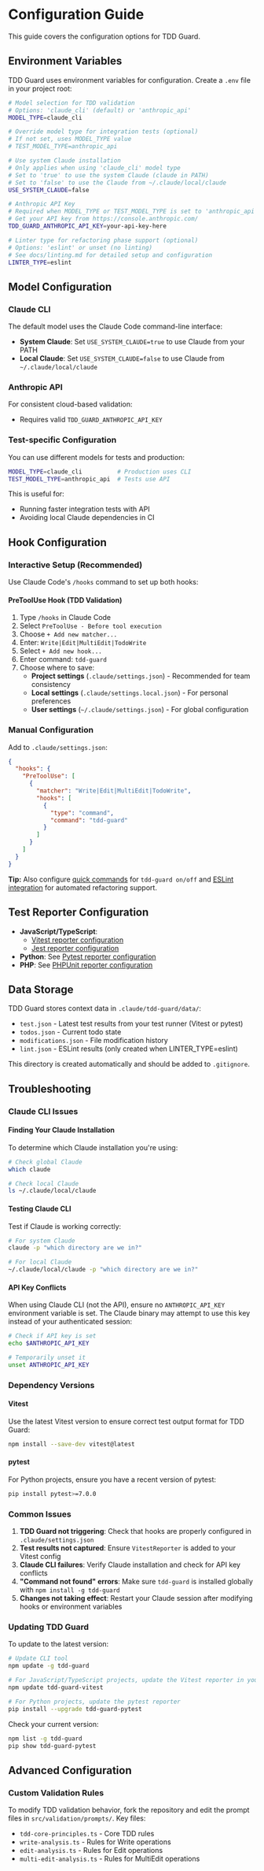 # Configuration Guide

This guide covers the configuration options for TDD Guard.

## Environment Variables

TDD Guard uses environment variables for configuration.
Create a `.env` file in your project root:

```bash
# Model selection for TDD validation
# Options: 'claude_cli' (default) or 'anthropic_api'
MODEL_TYPE=claude_cli

# Override model type for integration tests (optional)
# If not set, uses MODEL_TYPE value
# TEST_MODEL_TYPE=anthropic_api

# Use system Claude installation
# Only applies when using 'claude_cli' model type
# Set to 'true' to use the system Claude (claude in PATH)
# Set to 'false' to use the Claude from ~/.claude/local/claude
USE_SYSTEM_CLAUDE=false

# Anthropic API Key
# Required when MODEL_TYPE or TEST_MODEL_TYPE is set to 'anthropic_api'
# Get your API key from https://console.anthropic.com/
TDD_GUARD_ANTHROPIC_API_KEY=your-api-key-here

# Linter type for refactoring phase support (optional)
# Options: 'eslint' or unset (no linting)
# See docs/linting.md for detailed setup and configuration
LINTER_TYPE=eslint
```

## Model Configuration

### Claude CLI

The default model uses the Claude Code command-line interface:

- **System Claude**: Set `USE_SYSTEM_CLAUDE=true` to use Claude from your PATH
- **Local Claude**: Set `USE_SYSTEM_CLAUDE=false` to use Claude from `~/.claude/local/claude`

### Anthropic API

For consistent cloud-based validation:

- Requires valid `TDD_GUARD_ANTHROPIC_API_KEY`

### Test-specific Configuration

You can use different models for tests and production:

```bash
MODEL_TYPE=claude_cli          # Production uses CLI
TEST_MODEL_TYPE=anthropic_api  # Tests use API
```

This is useful for:

- Running faster integration tests with API
- Avoiding local Claude dependencies in CI

## Hook Configuration

### Interactive Setup (Recommended)

Use Claude Code's `/hooks` command to set up both hooks:

#### PreToolUse Hook (TDD Validation)

1. Type `/hooks` in Claude Code
2. Select `PreToolUse - Before tool execution`
3. Choose `+ Add new matcher...`
4. Enter: `Write|Edit|MultiEdit|TodoWrite`
5. Select `+ Add new hook...`
6. Enter command: `tdd-guard`
7. Choose where to save:
   - **Project settings** (`.claude/settings.json`) - Recommended for team consistency
   - **Local settings** (`.claude/settings.local.json`) - For personal preferences
   - **User settings** (`~/.claude/settings.json`) - For global configuration

### Manual Configuration

Add to `.claude/settings.json`:

```json
{
  "hooks": {
    "PreToolUse": [
      {
        "matcher": "Write|Edit|MultiEdit|TodoWrite",
        "hooks": [
          {
            "type": "command",
            "command": "tdd-guard"
          }
        ]
      }
    ]
  }
}
```

**Tip:** Also configure [quick commands](quick-commands.md) for `tdd-guard on/off` and [ESLint integration](linting.md) for automated refactoring support.

## Test Reporter Configuration

- **JavaScript/TypeScript**:
  - [Vitest reporter configuration](../reporters/vitest/README.md#configuration)
  - [Jest reporter configuration](../reporters/jest/README.md#configuration)
- **Python**: See [Pytest reporter configuration](../reporters/pytest/README.md#configuration)
- **PHP**: See [PHPUnit reporter configuration](../reporters/phpunit/README.md#configuration)

## Data Storage

TDD Guard stores context data in `.claude/tdd-guard/data/`:

- `test.json` - Latest test results from your test runner (Vitest or pytest)
- `todos.json` - Current todo state
- `modifications.json` - File modification history
- `lint.json` - ESLint results (only created when LINTER_TYPE=eslint)

This directory is created automatically and should be added to `.gitignore`.

## Troubleshooting

### Claude CLI Issues

#### Finding Your Claude Installation

To determine which Claude installation you're using:

```bash
# Check global Claude
which claude

# Check local Claude
ls ~/.claude/local/claude
```

#### Testing Claude CLI

Test if Claude is working correctly:

```bash
# For system Claude
claude -p "which directory are we in?"

# For local Claude
~/.claude/local/claude -p "which directory are we in?"
```

#### API Key Conflicts

When using Claude CLI (not the API), ensure no `ANTHROPIC_API_KEY` environment variable is set. The Claude binary may attempt to use this key instead of your authenticated session:

```bash
# Check if API key is set
echo $ANTHROPIC_API_KEY

# Temporarily unset it
unset ANTHROPIC_API_KEY
```

### Dependency Versions

#### Vitest

Use the latest Vitest version to ensure correct test output format for TDD Guard:

```bash
npm install --save-dev vitest@latest
```

#### pytest

For Python projects, ensure you have a recent version of pytest:

```bash
pip install pytest>=7.0.0
```

### Common Issues

1. **TDD Guard not triggering**: Check that hooks are properly configured in `.claude/settings.json`
2. **Test results not captured**: Ensure `VitestReporter` is added to your Vitest config
3. **Claude CLI failures**: Verify Claude installation and check for API key conflicts
4. **"Command not found" errors**: Make sure `tdd-guard` is installed globally with `npm install -g tdd-guard`
5. **Changes not taking effect**: Restart your Claude session after modifying hooks or environment variables

### Updating TDD Guard

To update to the latest version:

```bash
# Update CLI tool
npm update -g tdd-guard

# For JavaScript/TypeScript projects, update the Vitest reporter in your project
npm update tdd-guard-vitest

# For Python projects, update the pytest reporter
pip install --upgrade tdd-guard-pytest
```

Check your current version:

```bash
npm list -g tdd-guard
pip show tdd-guard-pytest
```

## Advanced Configuration

### Custom Validation Rules

To modify TDD validation behavior, fork the repository and edit the prompt files in `src/validation/prompts/`. Key files:

- `tdd-core-principles.ts` - Core TDD rules
- `write-analysis.ts` - Rules for Write operations
- `edit-analysis.ts` - Rules for Edit operations
- `multi-edit-analysis.ts` - Rules for MultiEdit operations
